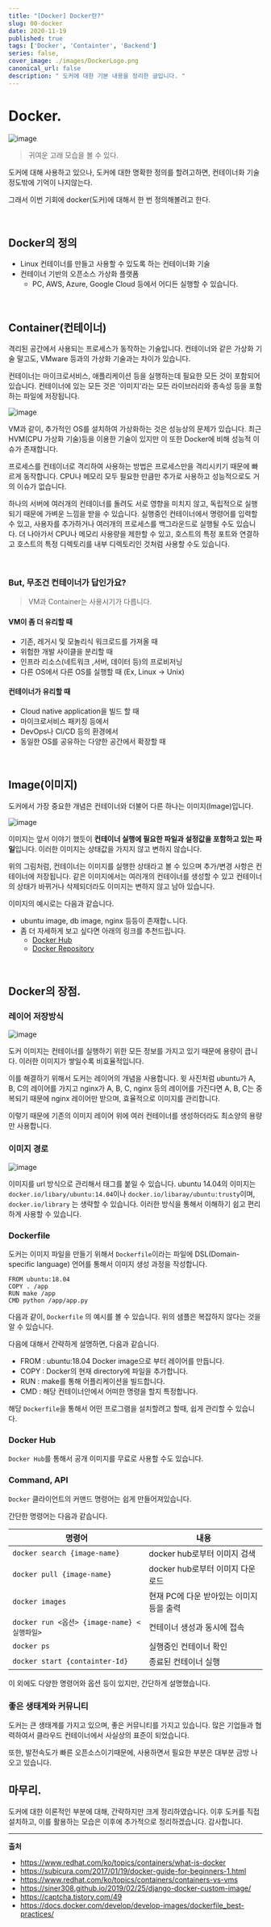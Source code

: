 ```yaml
---
title: "[Docker] Docker란?"
slug: 00-docker
date: 2020-11-19
published: true
tags: ['Docker', 'Containter', 'Backend']
series: false,
cover_image: ./images/DockerLogo.png
canonical_url: false
description: " 도커에 대한 기본 내용을 정리한 글입니다. "
---
```


# Docker.

![image](https://user-images.githubusercontent.com/42582516/99796462-dd0ed380-2b70-11eb-9ed1-88a6f7dbd2be.png)

> 귀여운 고래 모습을 볼 수 있다.

도커에 대해 사용하고 있으나, 도커에 대한 명확한 정의를 할려고하면, 컨테이너화 기술 정도밖에 기억이 나지않는다.

그래서 이번 기회에 docker(도커)에 대해서 한 번 정의해볼려고 한다.

<br/>

## Docker의 정의

- Linux 컨테이너를 만들고 사용할 수 있도록 하는 컨테이너화 기술
- 컨테이너 기반의 오픈소스 가상화 플랫폼
  - PC, AWS, Azure, Google Cloud 등에서 어디든 실행할 수 있습니다.


<br/>

## Container(컨테이너)

격리된 공간에서 사용되는 프로세스가 동작하는 기술입니다. 컨테이너와 같은 가상화 기술 말고도, VMware 등과의 가상화 기술과는 차이가 있습니다.

컨테이너는 마이크로서비스, 애플리케이션 등을 실행하는데 필요한 모든 것이 포함되어 있습니다. 컨테이너에 있는 모든 것은 '이미지'라는 모든 라이브러리와 종속성 등을 포함하는 파일에 저장됩니다.

![image](https://user-images.githubusercontent.com/42582516/99797425-915d2980-2b72-11eb-8e11-8b7be0b4f30a.png)

VM과 같이, 추가적인 OS를 설치하여 가상화하는 것은 성능상의 문제가 있습니다. 최근 HVM(CPU 가상화 기술)등을 이용한 기술이 있지만 이 또한 Docker에 비해 성능적 이슈가 존재합니다.

프로세스를 컨테이너로 격리하여 사용하는 방법은 프로세스만을 격리시키기 때문에 빠르게 동작합니다. CPU나 메모리 모두 필요한 만큼만 추가로 사용하고 성능적으로도 거의 이슈가 없습니다. 

하나의 서버에 여러개의 컨테이너를 돌려도 서로 영향을 미치지 않고, 독립적으로 실행되기 때문에 가벼운 느낌을 받을 수 있습니다. 실행중인 컨테이너에서 명령어를 입력할 수 있고, 사용자를 추가하거나 여러개의 프로세스를 백그라운드로 실행될 수도 있습니다. 더 나아가서 CPU나 메모리 사용량을 제한할 수 있고, 호스트의 특정 포트와 연결하고 호스트의 특정 디렉토리를 내부 디렉토리인 것처럼 사용할 수도 있습니다.

<br/>

### **But, 무조건 컨테이너가 답인가요?**

> VM과 Container는 사용시기가 다릅니다.

#### VM이 좀 더 유리할 때
- 기존, 레거시 및 모놀리식 워크로드를 가져올 때
- 위험한 개발 사이클을 분리할 때
- 인프라 리소스(네트워크 ,서버, 데이터 등)의 프로비저닝
- 다른 OS에서 다른 OS를 실행할 때 (Ex, Linux -> Unix)

#### 컨테이너가 유리할 때
- Cloud native application을 빌드 할 때
- 마이크로서비스 패키징 등에서
- DevOps나 CI/CD 등의 환경에서
- 동일한 OS를 공유하는 다양한 공간에서 확장할 때

<br/>

## Image(이미지)

도커에서 가장 중요한 개념은 컨테이너와 더불어 다른 하나는 이미지(Image)입니다.

![image](https://user-images.githubusercontent.com/42582516/99798882-1cd7ba00-2b75-11eb-92ff-8af89b0eafee.png)

이미지는 앞서 이야기 했듯이 **컨테이너 실행에 필요한 파일과 설정값을 포함하고 있는 파일**입니다. 이러한 이미지는 상태값을 가지지 않고 변하지 않습니다.

위의 그림처럼, 컨테이너는 이미지를 실행한 상태라고 볼 수 있으며 추가/변경 사항은 컨테이너에 저장됩니다. 같은 이미지에서는 여러개의 컨테이너를 생성할 수 있고 컨테이너의 상태가 바뀌거나 삭제되더라도 이미지는 변하지 않고 남아 있습니다.

이미지의 예시로는 다음과 같습니다.

- ubuntu image, db image, nginx 등등이 존재합ㄴ니다.
- 좀 더 자세하게 보고 싶다면 아래의 링크를 추천드립니다.
  - [Docker Hub](https://hub.docker.com/)
  - [Docker Repository](https://docs.docker.com/registry/)

<br/>

## Docker의 장점.

### 레이어 저장방식

![image](https://user-images.githubusercontent.com/42582516/99800041-11858e00-2b77-11eb-8ef4-c1d0187332a5.png)

도커 이미지는 컨테이너를 실행하기 위한 모든 정보를 가지고 있기 때문에 용량이 큽니다. 이러한 이미지가 쌓일수록 비효율적입니다.

이를 해결하기 위해서 도커는 레이어의 개념을 사용합니다. 윗 사진처럼 ubuntu가 A, B, C의 레이어를 가지고 nginx가 A, B, C, nginx 등의 레이어를 가진다면 A, B, C는 중복되기 때문에 nginx 레이어만 받으며, 효율적으로 이미지를 관리합니다.

이렇기 때문에 기존의 이미지 레이어 위에 여러 컨테이너를 생성하더라도 최소양의 용량만 사용합니다.

### 이미지 경로

![image](https://user-images.githubusercontent.com/42582516/99871551-169e1800-2c1f-11eb-8b5a-31f81ee8ece8.png)

이미지를 url 방식으로 관리해서 태그를 붙일 수 있습니다. ubuntu 14.04의 이미지는 `docker.io/libary/ubuntu:14.04`이나 `docker.io/libaray/ubuntu:trusty`이며, `docker.io/library` 는 생략할 수 있습니다. 이러한 방식을 통해서 이해하기 쉽고 편리하게 사용할 수 있습니다.

### Dockerfile

도커는 이미지 파일을 만들기 위해서 `Dockerfile`이라는 파일에 DSL(Domain-specific language) 언어를 통해서 이미지 생성 과정을 작성합니다.

```docker
FROM ubuntu:18.04
COPY . /app
RUN make /app
CMD python /app/app.py
```

다음과 같이, `Dockerfile` 의 예시를 볼 수 있습니다. 위의 샘플은 복잡하지 않다는 것을 알 수 있습니다.

다음에 대해서 간략하게 설명하면, 다음과 같습니다.
- FROM : ubuntu:18.04 Docker image으로 부터 레이어를 만듭니다.
- COPY : Docker의 현재 directory에 파일을 추가합니다.
- RUN : make를 통해 어플리케이션을 빌드합니다.
- CMD : 해당 컨테이너안에서 어떠한 명령을 할지 특정합니다.

해당 `Dockerfile`을 통해서 어떤 프로그램을 설치할려고 할때, 쉽게 관리할 수 있습니다.

### Docker Hub

`Docker Hub`를 통해서 공개 이미지를 무료로 사용할 수도 있습니다.

### Command, API

`Docker` 클라이언트의 커맨드 명령어는 쉽게 만들어져있습니다. 

간단한 명령어는 다음과 같습니다.

|명령어|내용|
|----|-----------|
|`docker search {image-name}`| docker hub로부터 이미지 검색|
|`docker pull {image-name}`| docker hub로부터 이미지 다운로드| 
|`docker images`| 현재 PC에 다운 받아있는 이미지등을 출력|
|`docker run <옵션> {image-name} <실행파일>`|컨테이너 생성과 동시에 접속|
|`docker ps`|실행중인 컨테이너 확인|
|`docker start {containter-Id}`| 종료된 컨테이너 실행|

이 외에도 다양한 명령어와 옵션 등이 있지만, 간단하게 설명했습니다.

### 좋은 생태계와 커뮤니티

도커는 큰 생태계를 가지고 있으며, 좋은 커뮤니티를 가지고 있습니다. 많은 기업들과 협력하여서 클라우드 컨테이너에서 사실상의 표준이 되었습니다.

또한, 발전속도가 빠른 오픈소스이기때문에, 사용하면서 필요한 부분은 대부분 금방 나오고 있습니다.

## 마무리.

도커에 대한 이론적인 부분에 대해, 간략하지만 크게 정리하였습니다. 이후 도커를 직접 설치하고, 이를 활용하는 모습은 이후에 추가적으로 정리하겠습니다. 감사합니다.

---

**출처**
- https://www.redhat.com/ko/topics/containers/what-is-docker
- https://subicura.com/2017/01/19/docker-guide-for-beginners-1.html
- https://www.redhat.com/ko/topics/containers/containers-vs-vms
- https://siner308.github.io/2019/02/25/django-docker-custom-image/
- https://captcha.tistory.com/49
- https://docs.docker.com/develop/develop-images/dockerfile_best-practices/

